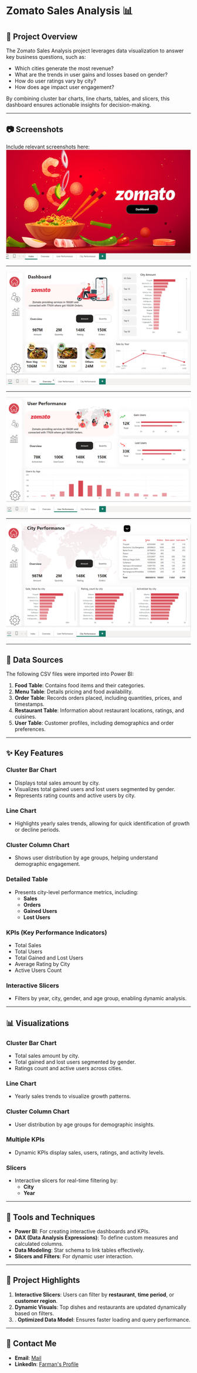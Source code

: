 
# Zomato Sales Analysis 📊

## 🎯 Project Overview
The Zomato Sales Analysis project leverages data visualization to answer key business questions, such as:

- Which cities generate the most revenue?
- What are the trends in user gains and losses based on gender?
- How do user ratings vary by city?
- How does age impact user engagement?

By combining cluster bar charts, line charts, tables, and slicers, this dashboard ensures actionable insights for decision-making.

---

## 📷 Screenshots

Include relevant screenshots here:
![image alt](https://github.com/farman-7/Zomato-Sales-Analysis/blob/main/Index.png)

---
![image alt](https://github.com/farman-7/Zomato-Sales-Analysis/blob/main/Overview.png)

---
![image alt](https://github.com/farman-7/Zomato-Sales-Analysis/blob/main/User%20Performance.png)

---
![image alt](https://github.com/farman-7/Zomato-Sales-Analysis/blob/main/City%20Performance.png)

---

## 📁 Data Sources

The following CSV files were imported into Power BI:  
1. **Food Table**: Contains food items and their categories.  
2. **Menu Table**: Details pricing and food availability.  
3. **Order Table**: Records orders placed, including quantities, prices, and timestamps.  
4. **Restaurant Table**: Information about restaurant locations, ratings, and cuisines.  
5. **User Table**: Customer profiles, including demographics and order preferences.

---

## ✨ Key Features

### **Cluster Bar Chart**
- Displays total sales amount by city.
- Visualizes total gained users and lost users segmented by gender.
- Represents rating counts and active users by city.

### **Line Chart**
- Highlights yearly sales trends, allowing for quick identification of growth or decline periods.

### **Cluster Column Chart**
- Shows user distribution by age groups, helping understand demographic engagement.

### **Detailed Table**
- Presents city-level performance metrics, including:
  - **Sales**
  - **Orders**
  - **Gained Users**
  - **Lost Users**

### **KPIs (Key Performance Indicators)**
- Total Sales
- Total Users
- Total Gained and Lost Users
- Average Rating by City
- Active Users Count

### **Interactive Slicers**
- Filters by year, city, gender, and age group, enabling dynamic analysis.

---

## 📊 Visualizations

### **Cluster Bar Chart**
- Total sales amount by city.
- Total gained and lost users segmented by gender.
- Ratings count and active users across cities.

### **Line Chart**
- Yearly sales trends to visualize growth patterns.

### **Cluster Column Chart**
- User distribution by age groups for demographic insights.

### **Multiple KPIs**
- Dynamic KPIs display sales, users, ratings, and activity levels.

### **Slicers**
- Interactive slicers for real-time filtering by:
  - **City**
  - **Year**

---

## 🎯 Tools and Techniques

- **Power BI**: For creating interactive dashboards and KPIs.  
- **DAX (Data Analysis Expressions)**: To define custom measures and calculated columns.  
- **Data Modeling**: Star schema to link tables effectively.  
- **Slicers and Filters**: For dynamic user interaction.  

---

## 🌟 Project Highlights

1. **Interactive Slicers**: Users can filter by **restaurant**, **time period**, or **customer region**.  
2. **Dynamic Visuals**: Top dishes and restaurants are updated dynamically based on filters.
3. . **Optimized Data Model**: Ensures faster loading and query performance.

---

## 📧 Contact Me

- **Email**: [Mail](mailto:md.farman.data@gmail.com)  
- **LinkedIn**: [Farman's Profile](https://www.linkedin.com/in/md-farman-2858a61ab/)  

